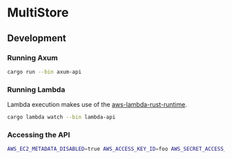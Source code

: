 # MultiStore

## Development

### Running Axum

```sh
cargo run --bin axum-api
```

### Running Lambda

Lambda execution makes use of the [aws-lambda-rust-runtime](https://github.com/awslabs/aws-lambda-rust-runtime).

```sh
cargo lambda watch --bin lambda-api
```

### Accessing the API

```sh
AWS_EC2_METADATA_DISABLED=true AWS_ACCESS_KEY_ID=foo AWS_SECRET_ACCESS_KEY=bar aws s3api --endpoint-url http://localhost:9000/lambda-url/lambda-api --no-cli-pager list-buckets
```
